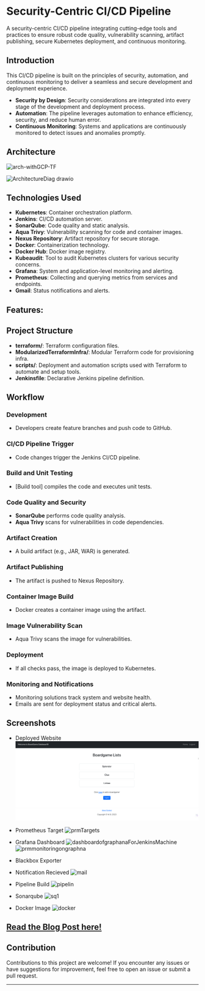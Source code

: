# Security-Centric CI/CD Pipeline

A security-centric CI/CD pipeline integrating cutting-edge tools and practices to ensure robust code quality, vulnerability scanning, artifact publishing, secure Kubernetes deployment, and continuous monitoring.

## Introduction
This CI/CD pipeline is built on the principles of security, automation, and continuous monitoring to deliver a seamless and secure development and deployment experience.

- **Security by Design**: Security considerations are integrated into every stage of the development and deployment process.
- **Automation**: The pipeline leverages automation to enhance efficiency, security, and reduce human error.
- **Continuous Monitoring**: Systems and applications are continuously monitored to detect issues and anomalies promptly.

## Architecture

![arch-withGCP-TF](https://github.com/user-attachments/assets/29105e49-d5f6-483a-9d23-c7378cf6ca3b)

![ArchitectureDiag drawio](https://github.com/user-attachments/assets/833d7aee-8c24-499c-bd04-bc807d492975)
## Technologies Used
- **Kubernetes**: Container orchestration platform.
- **Jenkins**: CI/CD automation server.
- **SonarQube**: Code quality and static analysis.
- **Aqua Trivy**: Vulnerability scanning for code and container images.
- **Nexus Repository**: Artifact repository for secure storage.
- **Docker**: Containerization technology.
- **Docker Hub**: Docker image registry.
- **Kubeaudit**: Tool to audit Kubernetes clusters for various security concerns.
- **Grafana**: System and application-level monitoring and alerting.
- **Prometheus**: Collecting and querying metrics from services and endpoints.
- **Gmail**: Status notifications and alerts.

## Features:


## Project Structure
- **terraform/**: Terraform configuration files.
- **ModularizedTerraformInfra/**: Modular Terraform code for provisioning infra.
- **scripts/**: Deployment and automation scripts used with Terraform to automate and setup tools.
- **Jenkinsfile**: Declarative Jenkins pipeline definition.

## Workflow

### Development
- Developers create feature branches and push code to GitHub.

### CI/CD Pipeline Trigger
- Code changes trigger the Jenkins CI/CD pipeline.

### Build and Unit Testing
- [Build tool] compiles the code and executes unit tests.

### Code Quality and Security
- **SonarQube** performs code quality analysis.
- **Aqua Trivy** scans for vulnerabilities in code dependencies.

### Artifact Creation
- A build artifact (e.g., JAR, WAR) is generated.

### Artifact Publishing
- The artifact is pushed to Nexus Repository.

### Container Image Build
- Docker creates a container image using the artifact.

### Image Vulnerability Scan
- Aqua Trivy scans the image for vulnerabilities.

### Deployment
- If all checks pass, the image is deployed to Kubernetes.

### Monitoring and Notifications
- Monitoring solutions track system and website health.
- Emails are sent for deployment status and critical alerts.

## Screenshots
- Deployed Website
 ![website](DeployedWebsite.png)
- Prometheus Target
 ![prmTargets](https://github.com/user-attachments/assets/0ccedee5-e4ac-4fbf-be96-115dad4268ad)
- Grafana Dashboard
 ![dashboardofgraphanaForJenkinsMachine](https://github.com/user-attachments/assets/12241d06-2046-4991-9b61-aac04af84e01)
 ![prmmonitoringongraphna](https://github.com/user-attachments/assets/bbcf6816-868f-42f3-aa3e-7d7da1abb1de)
- Blackbox Exporter
- Notification Recieved
![mail](https://github.com/user-attachments/assets/e9519cfe-7e75-4b42-b42e-52a26ee3657c)
- Pipeline Build
![pipelin](https://github.com/user-attachments/assets/aef9b61e-4c4b-4de4-9f2a-af9b4eae22dd)


- Sonarqube
![sq1](https://github.com/user-attachments/assets/096b495d-6553-4c6b-9550-43438eb3be0d)
- Docker Image
![docker](https://github.com/user-attachments/assets/4304edcb-b4b8-42ae-8595-f433593bf979)


## **[Read the Blog Post here!](https://blogs.vijaysingh.cloud/project-devsecops-pipeline-pro)**

## Contribution
Contributions to this project are welcome! If you encounter any issues or have suggestions for improvement, feel free to open an issue or submit a pull request.

---
